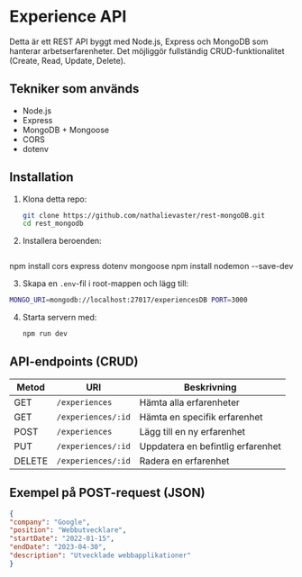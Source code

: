 # Experience API

Detta är ett REST API byggt med Node.js, Express och MongoDB som hanterar arbetserfarenheter. Det möjliggör fullständig CRUD-funktionalitet (Create, Read, Update, Delete).

## Tekniker som används

- Node.js
- Express
- MongoDB + Mongoose
- CORS
- dotenv

## Installation

1. Klona detta repo:

   ```bash
   git clone https://github.com/nathalievaster/rest-mongoDB.git
   cd rest_mongodb
   ```

2. Installera beroenden: 

   ```bash
 npm install cors express dotenv mongoose
 npm install nodemon --save-dev
 

3. Skapa en `.env`-fil i root-mappen och lägg till:
```bash
MONGO_URI=mongodb://localhost:27017/experiencesDB PORT=3000
```

4. Starta servern med:
   ```bash
   npm run dev
   ```


## API-endpoints (CRUD)

| Metod | URI                      | Beskrivning                       |
|-------|--------------------------|-----------------------------------|
| GET   | `/experiences`           | Hämta alla erfarenheter           |
| GET   | `/experiences/:id`       | Hämta en specifik erfarenhet      |
| POST  | `/experiences`           | Lägg till en ny erfarenhet        |
| PUT   | `/experiences/:id`       | Uppdatera en befintlig erfarenhet|
| DELETE| `/experiences/:id`       | Radera en erfarenhet              |

## Exempel på POST-request (JSON)

```json
{
"company": "Google",
"position": "Webbutvecklare",
"startDate": "2022-01-15",
"endDate": "2023-04-30",
"description": "Utvecklade webbapplikationer"
}
```
